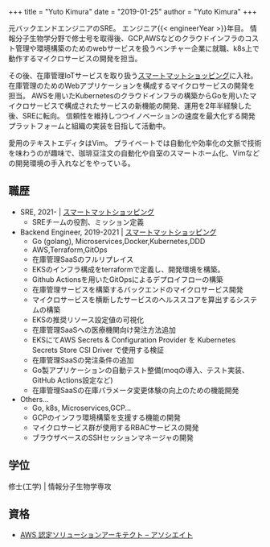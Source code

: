 +++
title = "Yuto Kimura"
date = "2019-01-25"
author = "Yuto Kimura"
+++

元バックエンドエンジニアのSRE。
エンジニア{{< engineerYear >}}年目。
情報分子生物学分野で修士号を取得後、GCP,AWSなどのクラウドインフラのコスト管理や環境構築のためのwebサービスを扱うベンチャー企業に就職、k8s上で動作するマイクロサービスの開発を担当。


その後、在庫管理IoTサービスを取り扱う[スマートマットショッピング](https://smartshopping.co.jp/AboutUs)に入社。
在庫管理のためのWebアプリケーションを構成するマイクロサービスの開発を担当。
AWSを用いたKubernetesのクラウドインフラの構築からGoを用いたマイクロサービスで構成されたサービスの新機能の開発、運用を2年半経験した後、SREに転向。
信頼性を維持しつつイノベーションの速度を最大化する開発プラットフォームと組織の実装を目指して活動中。

愛用のテキストエディタはVim。
プライベートでは自動化や効率化の文脈で技術を味わうのが趣味で、珈琲豆注文の自動化や自室のスマートホーム化、Vimなどの開発環境の手入れなどをやっている。

<!--more-->

## 職歴

* SRE, 2021- &#124; [スマートマットショッピング](https://smartshopping.co.jp/AboutUs)
    * SREチームの役割、ミッション定義
* Backend Engineer, 2019-2021 &#124; [スマートマットショッピング](https://smartshopping.co.jp/AboutUs)
    * Go (golang), Microservices,Docker,Kubernetes,DDD
    * AWS,Terraform,GitOps
    * 在庫管理SaaSのフルリプレイス
    * EKSのインフラ構成をterraformで定義し、開発環境を構築。
    * Github Actionsを用いたGitOpsによるデプロイフローの構築
    * 在庫管理サービスを構築するバックエンドのマイクロサービス開発
    * マイクロサービスを横断したサービスのヘルススコアを算出するシステムの構築
    * EKSの推奨リソース設定値の可視化
    * 在庫管理SaaSへの医療機関向け発注方法追加
    * EKSにてAWS Secrets & Configuration Provider を Kubernetes Secrets Store CSI Driver で使用する検証
    * 在庫管理SaaSの発注条件の追加
    * Go製アプリケーションの自動テスト整備(moqの導入、テスト実装、GitHub Actions設定など)
    * 在庫管理SaaSの在庫パラメータ変更体験の向上のための機能開発
* Others...
    * Go, k8s, Microservices,GCP...
    * GCPのインフラ環境構築を支援する機能の開発
    * マイクロサービス群が使用するRBACサービスの開発
    * ブラウザベースのSSHセッションマネージャの開発

## 学位

修士(工学) &#124; 情報分子生物学専攻

## 資格

* [AWS 認定ソリューションアーキテクト – アソシエイト](https://www.youracclaim.com/badges/dc880fed-a3f1-40c3-abd2-b5f7a438f4a7/public_url)
